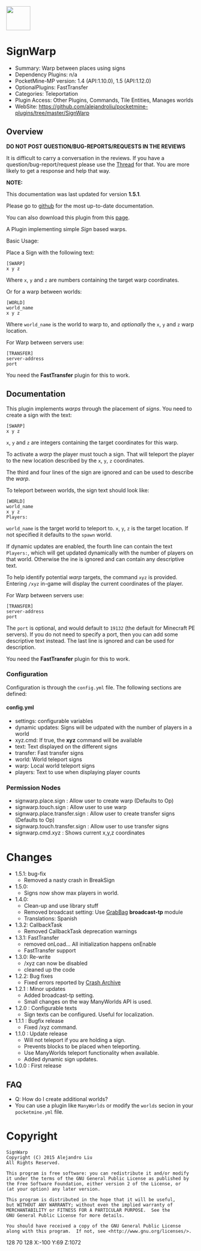 <img src="https://raw.githubusercontent.com/alejandroliu/pocketmine-plugins/master/Media/SignWarp-icon.png" style="width:64px;height:64px" width="64" height="64"/>

# SignWarp

* Summary: Warp between places using signs
* Dependency Plugins: n/a
* PocketMine-MP version: 1.4 (API:1.10.0), 1.5 (API:1.12.0)
* OptionalPlugins: FastTransfer
* Categories: Teleportation
* Plugin Access: Other Plugins, Commands, Tile Entities, Manages worlds
* WebSite: https://github.com/alejandroliu/pocketmine-plugins/tree/master/SignWarp

## Overview

<!-- php: $v_forum_thread = "http://forums.pocketmine.net/threads/signwarp.7276/"; -->
<!-- template: prologue.md -->

**DO NOT POST QUESTION/BUG-REPORTS/REQUESTS IN THE REVIEWS**

It is difficult to carry a conversation in the reviews.  If you
have a question/bug-report/request please use the
[Thread](http://forums.pocketmine.net/threads/signwarp.7276/) for
that.  You are more likely to get a response and help that way.

**NOTE:**

This documentation was last updated for version **1.5.1**.

Please go to
[github](https://github.com/alejandroliu/pocketmine-plugins/tree/master/SignWarp)
for the most up-to-date documentation.

You can also download this plugin from this [page](https://github.com/alejandroliu/pocketmine-plugins/releases/tag/SignWarp-1.5.1).

<!-- template-end -->

A Plugin implementing simple _Sign_ based warps.

Basic Usage:

Place a Sign with the following text:

	[SWARP]
	x y z

Where `x`, `y` and `z` are numbers containing the target warp
coordinates.

Or for a warp between worlds:

	[WORLD]
	world_name
	x y z

Where `world_name` is the world to warp to, and *optionally* the
`x`, `y` and `z` warp location.

For Warp between servers use:

	[TRANSFER]
	server-address
	port

You need the **FastTransfer** plugin for this to work.

## Documentation

This plugin implements _warps_ through the placement of _signs_.  You
need to create a sign with the text:

	[SWARP]
	x y z

`x`, `y` and `z` are integers containing the target coordinates for
this warp.

To activate a _warp_ the player must touch a sign.  That will teleport
the player to the new location described by the `x`, `y`, `z`
coordinates.

The third and four lines of the sign are ignored and can be used to
describe the _warp_.

To teleport between worlds, the sign text should look like:

	[WORLD]
	world_name
	x y z
	Players:

`world_name` is the target world to teleport to.  `x`, `y`, `z` is the
target location.  If not specified it defaults to the `spawn` world.

If dynamic updates are enabled, the fourth line can contain the text
`Players:`, which will get updated dynamically with the number of
players on that world.  Otherwise the ine is  ignored and can
contain any descriptive text.

To help identify potential _warp_ targets, the command `xyz` is
provided.  Entering `/xyz` in-game will display the current
coordinates of the player.

For Warp between servers use:

	[TRANSFER]
	server-address
	port

The `port` is optional, and would default to `19132` (the default for
Minecraft PE servers).  If you do not need to specify a port, then you
can add some descriptive text instead.  The last line is ignored and
can be used for description.

You need the **FastTransfer** plugin for this to work.

### Configuration

Configuration is through the `config.yml` file.
The following sections are defined:

#### config.yml

*  settings: configurable variables
 *  dynamic updates: Signs will be udpated with the number of players in a world
 *  xyz.cmd: If true, the **xyz** command will be available
*  text: Text displayed on the different signs
 *  transfer: Fast transfer signs
 *  world: World teleport signs
 *  warp: Local world teleport signs
 *  players: Text to use when displaying player counts


### Permission Nodes

* signwarp.place.sign : Allow user to create warp
  (Defaults to Op)
* signwarp.touch.sign : Allow user to use warp
* signwarp.place.transfer.sign : Allow user to create transfer signs
  (Defaults to Op)
* signwarp.touch.transfer.sign : Allow user to use transfer signs
* signwarp.cmd.xyz : Shows current x,y,z coordinates


# Changes

* 1.5.1: bug-fix
  * Removed a nasty crash in BreakSign
* 1.5.0:
  * Signs now show max players in world.
* 1.4.0:
  * Clean-up and use library stuff
  * Removed broadcast setting: Use
	  [GrabBag](http://forums.pocketmine.net/plugins/grabbag.1060/)
		**broadcast-tp** module
  * Translations: Spanish
* 1.3.2: CallbackTask
  * Removed CallbackTask deprecation warnings
* 1.3.1: FastTransfer
  * removed onLoad... All initialization happens onEnable
  * FastTransfer support
* 1.3.0: Re-write
  * /xyz can now be disabled
  * cleaned up the code
* 1.2.2: Bug fixes
  * Fixed errors reported by [Crash Archive](http://crash.pocketmine.net/)
* 1.2.1 : Minor updates
  * Added broadcast-tp setting.
  * Small changes on the way ManyWorlds API is used.
* 1.2.0 : Configurable texts
  * Sign texts can be configured.  Useful for localization.
* 1.1.1 : Bugfix release
  * Fixed /xyz command.
* 1.1.0 : Update release
  * Will not teleport if you are holding a sign.
  * Prevents blocks to be placed when teleporting.
  * Use ManyWorlds teleport functionality when available.
  * Added dynamic sign updates.
* 1.0.0 : First release

FAQ
---

* Q: How do I create additional worlds?
* You can use a plugin like `ManyWorlds` or modify the `worlds` secion
  in your `pocketmine.yml` file.

Copyright
=========

    SignWarp
    Copyright (C) 2015 Alejandro Liu  
    All Rights Reserved.

    This program is free software: you can redistribute it and/or modify
    it under the terms of the GNU General Public License as published by
    the Free Software Foundation, either version 2 of the License, or
    (at your option) any later version.

    This program is distributed in the hope that it will be useful,
    but WITHOUT ANY WARRANTY; without even the implied warranty of
    MERCHANTABILITY or FITNESS FOR A PARTICULAR PURPOSE.  See the
    GNU General Public License for more details.

    You should have received a copy of the GNU General Public License
    along with this program.  If not, see <http://www.gnu.org/licenses/>.

128 70 128
X:-100 Y:69 Z:1072

